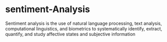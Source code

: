 # sentiment-Analysis
Sentiment analysis is the use of natural language processing, text analysis, computational linguistics, and biometrics 
to systematically identify, extract, quantify, and study affective states and subjective information
